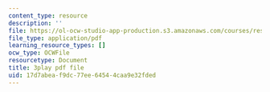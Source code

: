 ```yaml
---
content_type: resource
description: ''
file: https://ol-ocw-studio-app-production.s3.amazonaws.com/courses/res-ll-005-mathematics-of-big-data-and-machine-learning-january-iap-2020/17d7abeaf9dc77ee64544caa9e32fded_tUk8o-ZbF4c.pdf
file_type: application/pdf
learning_resource_types: []
ocw_type: OCWFile
resourcetype: Document
title: 3play pdf file
uid: 17d7abea-f9dc-77ee-6454-4caa9e32fded
---
```

